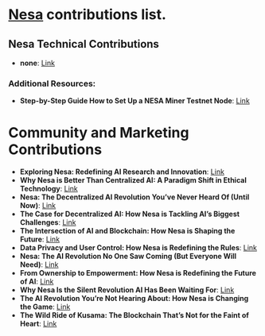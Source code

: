 # [Nesa](https://kusama.network/) contributions list. 

## Nesa Technical Contributions
- **none**: [Link]()

### Additional Resources:
- **Step-by-Step Guide How to Set Up a NESA Miner Testnet Node**: [Link](https://medium.com/@nokogirisrv/step-by-step-guide-how-to-set-up-a-nesa-miner-testnet-node-b45e73e22550)

# Community and Marketing Contributions
- **Exploring Nesa: Redefining AI Research and Innovation**: [Link](https://medium.com/@nokogirisrv/exploring-nesa-redefining-ai-research-and-innovation-d40bf0dd4763)
- **Why Nesa is Better Than Centralized AI: A Paradigm Shift in Ethical Technology**: [Link](https://medium.com/@nokogirisrv/why-nesa-is-better-than-centralized-ai-a-paradigm-shift-in-ethical-technology-b8fb9811b605)
- **Nesa: The Decentralized AI Revolution You’ve Never Heard Of (Until Now)**: [Link](https://medium.com/@nokogirisrv/nesa-the-decentralized-ai-revolution-youve-never-heard-of-until-now-4254a9ebd09c)
- **The Case for Decentralized AI: How Nesa is Tackling AI’s Biggest Challenges**: [Link](https://medium.com/@nokogirisrv/the-case-for-decentralized-ai-how-nesa-is-tackling-ais-biggest-challenges-82a3ea856166)
- **The Intersection of AI and Blockchain: How Nesa is Shaping the Future**: [Link](https://medium.com/@nokogirisrv/the-intersection-of-ai-and-blockchain-how-nesa-is-shaping-the-future-3ec34c970980)
- **Data Privacy and User Control: How Nesa is Redefining the Rules**: [Link](https://medium.com/@nokogirisrv/data-privacy-and-user-control-how-nesa-is-redefining-the-rules-13f9423bb758)
- **Nesa: The AI Revolution No One Saw Coming (But Everyone Will Need)**: [Link](https://medium.com/@nokogirisrv/nesa-the-ai-revolution-no-one-saw-coming-but-everyone-will-need-c1bec833d861)
- **From Ownership to Empowerment: How Nesa is Redefining the Future of AI**: [Link](https://medium.com/@nokogirisrv/from-ownership-to-empowerment-how-nesa-is-redefining-the-future-of-ai-03c845c67f4e)
- **Why Nesa Is the Silent Revolution AI Has Been Waiting For**: [Link](https://medium.com/@nokogirisrv/why-nesa-is-the-silent-revolution-ai-has-been-waiting-for-010d086163bf)
- **The AI Revolution You’re Not Hearing About: How Nesa is Changing the Game**: [Link](https://medium.com/@nokogirisrv/the-ai-revolution-youre-not-hearing-about-how-nesa-is-changing-the-game-f4b02f3e33a5)
- **The Wild Ride of Kusama: The Blockchain That’s Not for the Faint of Heart**: [Link](https://medium.com/@nokogirisrv/the-wild-ride-of-kusama-the-blockchain-thats-not-for-the-faint-of-heart-9d28b8e0217f)
